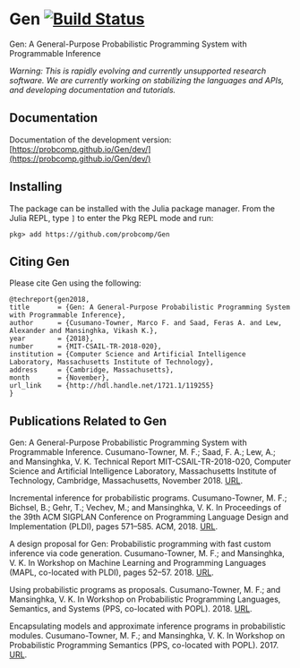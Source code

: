 # Gen [![Build Status](https://travis-ci.org/probcomp/Gen.svg?branch=master)](https://travis-ci.org/probcomp/Gen)

Gen: A General-Purpose Probabilistic Programming System with Programmable Inference

*Warning: This is rapidly evolving and currently unsupported research software. We are currently working on stabilizing the languages and APIs, and developing documentation and tutorials.*

## Documentation

Documentation of the development version: [https://probcomp.github.io/Gen/dev/](https://probcomp.github.io/Gen/dev/)

## Installing

The package can be installed with the Julia package manager. From the Julia REPL, type `]` to enter the Pkg REPL mode and run:
```
pkg> add https://github.com/probcomp/Gen
```

## Citing Gen

Please cite Gen using the following:
```
@techreport{gen2018,
title       = {Gen: A General-Purpose Probabilistic Programming System with Programmable Inference},
author      = {Cusumano-Towner, Marco F. and Saad, Feras A. and Lew, Alexander and Mansinghka, Vikash K.},
year        = {2018},
number      = {MIT-CSAIL-TR-2018-020},
institution = {Computer Science and Artificial Intelligence Laboratory, Massachusetts Institute of Technology},
address     = {Cambridge, Massachusetts},
month       = {November},
url_link    = {http://hdl.handle.net/1721.1/119255}
}
```

## Publications Related to Gen

Gen: A General-Purpose Probabilistic Programming System with Programmable Inference. Cusumano-Towner, M. F.; Saad, F. A.; Lew, A.; and Mansinghka, V. K. Technical Report MIT-CSAIL-TR-2018-020, Computer Science and Artificial Intelligence Laboratory, Massachusetts Institute of Technology, Cambridge, Massachusetts, November 2018. [URL](http://hdl.handle.net/1721.1/119255).

Incremental inference for probabilistic programs. Cusumano-Towner, M. F.; Bichsel, B.; Gehr, T.; Vechev, M.; and Mansinghka, V. K. In Proceedings of the 39th ACM SIGPLAN Conference on Programming Language Design and Implementation (PLDI), pages 571–585. ACM, 2018. [URL](https://dl.acm.org/citation.cfm?id=3192399).

A design proposal for Gen: Probabilistic programming with fast custom inference via code generation. Cusumano-Towner, M. F.; and Mansinghka, V. K. In Workshop on Machine Learning and Programming Languages (MAPL, co-located with PLDI), pages 52–57. 2018. [URL](https://dl.acm.org/citation.cfm?id=3211350).

Using probabilistic programs as proposals. Cusumano-Towner, M. F.; and Mansinghka, V. K. In Workshop on Probabilistic Programming Languages, Semantics, and Systems (PPS, co-located with POPL). 2018. [URL](https://arxiv.org/pdf/1801.03612.pdf).

Encapsulating models and approximate inference programs in probabilistic modules. Cusumano-Towner, M. F.; and Mansinghka, V. K. In Workshop on Probabilistic Programming Semantics (PPS, co-located with POPL). 2017. [URL](https://arxiv.org/pdf/1612.04759.pdf).
